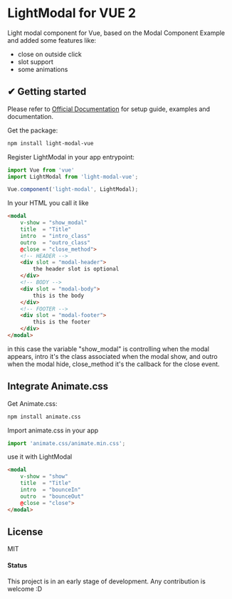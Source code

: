 # LightModal for VUE 2
Light modal component for Vue, based on the Modal Component Example and added some features like:
- close on outside click
- slot support
- some animations

## ✔ Getting started
Please refer to [Official Documentation](https://bootstrap-vue.github.io) for setup guide, examples and documentation.

Get the package:
```bash
npm install light-modal-vue
```

Register LightModal in your app entrypoint:
```js
import Vue from 'vue'
import LightModal from 'light-modal-vue';

Vue.component('light-modal', LightModal);
```

In your HTML you call it like

```html
<modal
	v-show = "show_modal"
	title  = "Title"
	intro  = "intro_class"
	outro  = "outro_class"
	@close = "close_method">
	<!-- HEADER -->
	<div slot = "modal-header">
		the header slot is optional
	</div>
	<!-- BODY -->
	<div slot = "modal-body">
		this is the body
	</div>
	<!-- FOOTER -->
	<div slot = "modal-footer">
		this is the footer
	</div>
</modal>
```
in this case the variable "show_modal" is controlling when the modal appears,
intro it's the class associated when the modal show, and outro when the modal hide,
close_method it's the callback for the close event.


## Integrate Animate.css
Get Animate.css:
```bash
npm install animate.css
```
Import animate.css in your app
```js
import 'animate.css/animate.min.css';
```
use it with LightModal
```html
<modal
	v-show = "show"
	title  = "Title"
	intro  = "bounceIn"
	outro  = "bounceOut"
	@close = "close">
</modal>
```


## License
MIT



#### Status
This project is in an early stage of development. Any contribution is welcome :D
